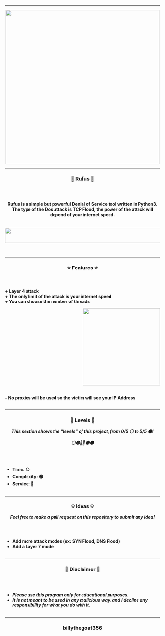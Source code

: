 -----

<p align="center">
<img src="https://www.simplilearn.com/ice9/free_resources_article_thumb/what_is_ethical_hacking.jpg", width="500", height="500">
</p>

-----

### <p align="center">🦎 Rufus 🦎</p>

<br><br>
<p align="center">
<strong>
Rufus is a simple but powerful Denial of Service tool written in Python3.
<br>
The type of the Dos attack is TCP Flood, the power of the attack will depend of your internet speed.
<br><br><br>
</strong>
<img src="https://www.simplilearn.com/ice9/free_resources_article_thumb/what_is_ethical_hacking.jpg" width="750", height="50">
</p>
<br>

-----

### <p align="center">⭐ Features ⭐</p>

<br><br>
<strong>+ Layer 4 attack</strong>
<br>
<strong>+ The only limit of the attack is your internet speed</strong>
<br>
<strong>+ You can choose the number of threads</strong>
<br>

<p align="right">
<img src="https://www.simplilearn.com/ice9/free_resources_article_thumb/what_is_ethical_hacking.jpg" width="250", height="250">
</p>

<br>
<strong>- No proxies will be used so the victim will see your IP Address</strong>
<br><br>

-----

### <p align="center">🎯 Levels 🎯</p>

<p align="center"><strong><i>This section shows the "levels" of this project, from 0/5 ⚪ to 5/5 ⚫!</i></strong</p>
<p align="center"><strong><i>⚪🟢🔵🔴🟣⚫</i></strong</p>

<br><br>
* Time: ⚪
* Complexity: 🟢
* Service: 🔴
<br><br>

-----

### <p align="center">💡 Ideas 💡</p>

<p align="center"><strong><i>Feel free to make a pull request on this repository to submit any idea!</i></strong</p>

<br><br>
* Add more attack modes (ex: SYN Flood, DNS Flood)
* Add a Layer 7 mode
<br><br>
 
-----

### <p align="center">📌 Disclaimer 📌</p>

<br><br>
* ***Please use this program only for educational purposes.***
* ***It is not meant to be used in any malicious way, and I decline any responsibility for what you do with it.***
<br><br>

-----

### <p align="center">billythegoat356</p>
